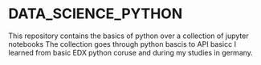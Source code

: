 # DATA_SCIENCE_PYTHON
This  repository contains the basics of python over a collection of jupyter notebooks
The collection goes through python bascis to API basicc  I learned from basic EDX python coruse and during my studies in germany.

